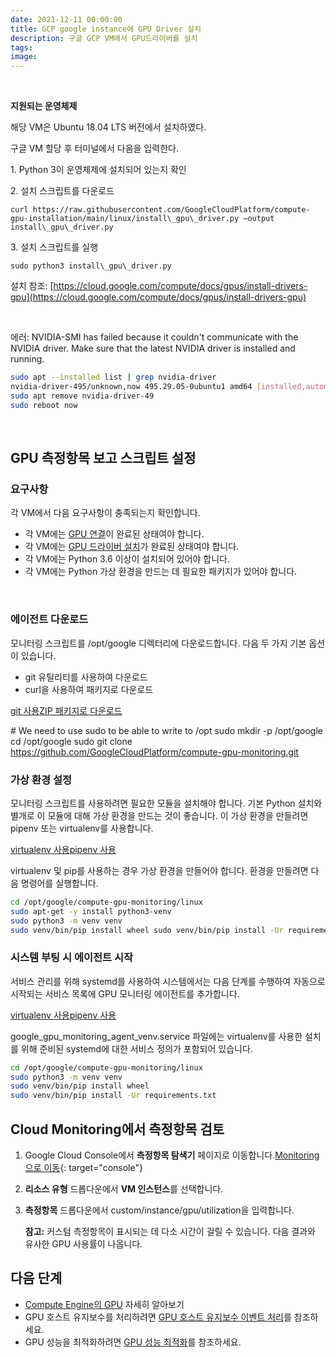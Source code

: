 ```yaml
---
date: 2021-12-11 00:00:00
title: GCP google instance에 GPU Driver 설치
description: 구글 GCP VM에서 GPU드라이버를 설치
tags:
image:
---
```

&nbsp;

**지원되는 운영체제**

해당 VM은 Ubuntu 18.04 LTS 버전에서 설치하였다.&nbsp;

구글 VM 할당 후 터미널에서 다음을 입력한다.

1\. Python 3이 운영체제에 설치되어 있는지 확인


2\. 설치 스크립트를 다운로드

```curl https://raw.githubusercontent.com/GoogleCloudPlatform/compute-gpu-installation/main/linux/install\_gpu\_driver.py –output install\_gpu\_driver.py```

3\. 설치 스크립트를 실행

```sudo python3 install\_gpu\_driver.py```

설치 참조: [https://cloud.google.com/compute/docs/gpus/install-drivers-gpu](https://cloud.google.com/compute/docs/gpus/install-drivers-gpu)

&nbsp;

에러: NVIDIA-SMI has failed because it couldn't communicate with the NVIDIA driver. Make sure that the latest NVIDIA driver is installed and running.

``` bash
sudo apt --installed list | grep nvidia-driver
nvidia-driver-495/unknown,now 495.29.05-0ubuntu1 amd64 [installed,automatic]
sudo apt remove nvidia-driver-49
sudo reboot now
```

&nbsp;

## GPU 측정항목 보고 스크립트 설정

### 요구사항

각 VM에서 다음 요구사항이 충족되는지 확인합니다.

* 각 VM에는&nbsp;[GPU 연결](https://cloud.google.com/compute/docs/gpus/create-vm-with-gpus)이 완료된 상태여야 합니다.
* 각 VM에는&nbsp;[GPU 드라이버 설치](https://cloud.google.com/compute/docs/gpus/install-drivers-gpu#install-gpu-driver)가 완료된 상태여야 합니다.
* 각 VM에는 Python 3.6 이상이 설치되어 있어야 합니다.
* 각 VM에는 Python 가상 환경을 만드는 데 필요한 패키지가 있어야 합니다.

&nbsp;

### 에이전트 다운로드

모니터링 스크립트를 /opt/google 디렉터리에 다운로드합니다. 다음 두 가지 기본 옵션이 있습니다.

* git 유틸리티를 사용하여 다운로드
* curl을 사용하여 패키지로 다운로드

[git 사용](https://cloud.google.com/compute/docs/gpus/monitor-gpus#git-%EC%82%AC%EC%9A%A9)[ZIP 패키지로 다운로드](https://cloud.google.com/compute/docs/gpus/monitor-gpus#zip-%ED%8C%A8%ED%82%A4%EC%A7%80%EB%A1%9C-%EB%8B%A4%EC%9A%B4%EB%A1%9C%EB%93%9C)

\# We need to use sudo to be able to write to /opt sudo mkdir -p /opt/google cd /opt/google sudo git clone https://github.com/GoogleCloudPlatform/compute-gpu-monitoring.git

### 가상 환경 설정

모니터링 스크립트를 사용하려면 필요한 모듈을 설치해야 합니다. 기본 Python 설치와 별개로 이 모듈에 대해 가상 환경을 만드는 것이 좋습니다. 이 가상 환경을 만들려면 pipenv 또는 virtualenv를 사용합니다.

[virtualenv 사용](https://cloud.google.com/compute/docs/gpus/monitor-gpus#virtualenv-%EC%82%AC%EC%9A%A9)[pipenv 사용](https://cloud.google.com/compute/docs/gpus/monitor-gpus#pipenv-%EC%82%AC%EC%9A%A9)

virtualenv 및&nbsp;pip를 사용하는 경우 가상 환경을 만들어야 합니다. 환경을 만들려면 다음 명령어를 실행합니다.
```bash
cd /opt/google/compute-gpu-monitoring/linux
sudo apt-get -y install python3-venv
sudo python3 -m venv venv
sudo venv/bin/pip install wheel sudo venv/bin/pip install -Ur requirements.txt
```



### 시스템 부팅 시 에이전트 시작

서비스 관리를 위해 systemd를 사용하여 시스템에서는 다음 단계를 수행하여 자동으로 시작되는 서비스 목록에 GPU 모니터링 에이전트를 추가합니다.

[virtualenv 사용](https://cloud.google.com/compute/docs/gpus/monitor-gpus#virtualenv-%EC%82%AC%EC%9A%A9)[pipenv 사용](https://cloud.google.com/compute/docs/gpus/monitor-gpus#pipenv-%EC%82%AC%EC%9A%A9)

google\_gpu\_monitoring\_agent\_venv.service 파일에는 virtualenv를 사용한 설치를 위해 준비된 systemd에 대한 서비스 정의가 포함되어 있습니다.

```bash
cd /opt/google/compute-gpu-monitoring/linux
sudo python3 -m venv venv
sudo venv/bin/pip install wheel
sudo venv/bin/pip install -Ur requirements.txt
```


## Cloud Monitoring에서 측정항목 검토

1. Google Cloud Console에서&nbsp;**측정항목 탐색기**&nbsp;페이지로 이동합니다.[Monitoring으로 이동](https://console.cloud.google.com/monitoring/metrics-explorer){: target="console"}
2. **리소스 유형**&nbsp;드롭다운에서&nbsp;**VM 인스턴스**를 선택합니다.
3. **측정항목**&nbsp;드롭다운에서 custom/instance/gpu/utilization을 입력합니다.

   **참고:**&nbsp;커스텀 측정항목이 표시되는 데 다소 시간이 걸릴 수 있습니다.
   다음 결과와 유사한 GPU 사용률이 나옵니다.

## 다음 단계

* [Compute Engine의 GPU](https://cloud.google.com/compute/docs/gpus)&nbsp;자세히 알아보기
* GPU 호스트 유지보수를 처리하려면&nbsp;[GPU 호스트 유지보수 이벤트 처리](https://cloud.google.com/compute/docs/gpus/gpu-host-maintenance)를 참조하세요.
* GPU 성능을 최적화하려면&nbsp;[GPU 성능 최적화](https://cloud.google.com/compute/docs/gpus/optimize-gpus)를 참조하세요.
